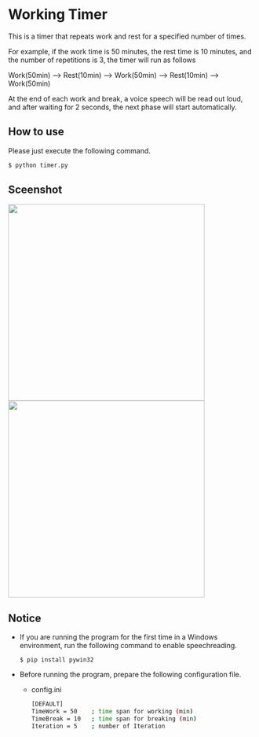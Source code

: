 # Working Timer

This is a timer that repeats work and rest for a specified number of times.

For example, if the work time is 50 minutes, the rest time is 10 minutes, and the number of repetitions is 3, the timer will run as follows

Work(50min) --> Rest(10min) --> Work(50min) --> Rest(10min) --> Work(50min)

At the end of each work and break, a voice speech will be read out loud, and after waiting for 2 seconds, the next phase will start automatically.

## How to use

Please just execute the following command.

```bash
$ python timer.py
```

## Sceenshot

<img src="https://user-images.githubusercontent.com/6835793/132087820-93da09ab-3787-42b7-b11d-206d79827d2d.png" width=400px>

<img src="https://user-images.githubusercontent.com/6835793/132088115-1a5fac76-8da2-49fd-be28-278b4d4f5ee7.png" width=400px>

## Notice
- If you are running the program for the first time in a Windows environment, run the following command to enable speechreading.
  ```
  $ pip install pywin32
  ```

- Before running the program, prepare the following configuration file.
  - config.ini
    ```bash
    [DEFAULT]
    TimeWork = 50    ; time span for working (min)
    TimeBreak = 10   ; time span for breaking (min)
    Iteration = 5    ; number of Iteration
    ```